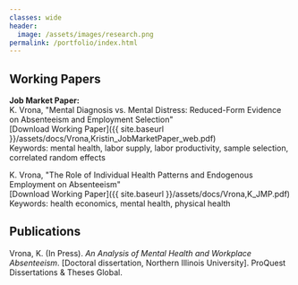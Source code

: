 ```yaml
---
classes: wide
header:
  image: /assets/images/research.png
permalink: /portfolio/index.html
---
```



  
<h2 id="working-papers">Working Papers</h2> 
  
**Job Market Paper:**  
K. Vrona, "Mental Diagnosis vs. Mental Distress: Reduced-Form Evidence on
Absenteeism and Employment Selection"\
[Download Working Paper]({{ site.baseurl }}/assets/docs/Vrona,Kristin_JobMarketPaper_web.pdf)\
Keywords: mental health, labor supply, labor productivity, sample selection, correlated random effects



K. Vrona, "The Role of Individual Health Patterns and Endogenous Employment on Absenteeism"\
[Download Working Paper]({{ site.baseurl }}/assets/docs/Vrona,K_JMP.pdf)\
Keywords: health economics, mental health, physical health






<h2 id="publications">Publications</h2>

Vrona, K. (In Press). *An Analysis of Mental Health and Workplace Absenteeism*. [Doctoral dissertation, Northern Illinois University]. ProQuest Dissertations & Theses Global.
